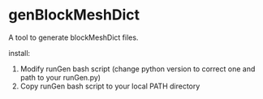 # genBlockMeshDict
A tool to generate blockMeshDict files.

install:  
1) Modify runGen bash script (change python version to correct one and path to your runGen.py)  
2) Copy runGen bash script to your local PATH directory  

